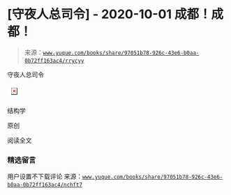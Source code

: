 # [守夜人总司令] - 2020-10-01 成都！成都！

> 来源：[`www.yuque.com/books/share/97051b78-926c-43e6-b0aa-0b72ff163ac4/rrycyy`](https://www.yuque.com/books/share/97051b78-926c-43e6-b0aa-0b72ff163ac4/rrycyy)



守夜人总司令 

![](img/b19759ae36f4aa775953bcc6f08f62b4.png)  

结构学 

原创 

阅读全文 

### 精选留言 

用户设置不下载评论 来源：[`www.yuque.com/books/share/97051b78-926c-43e6-b0aa-0b72ff163ac4/nchft7`](https://www.yuque.com/books/share/97051b78-926c-43e6-b0aa-0b72ff163ac4/nchft7)